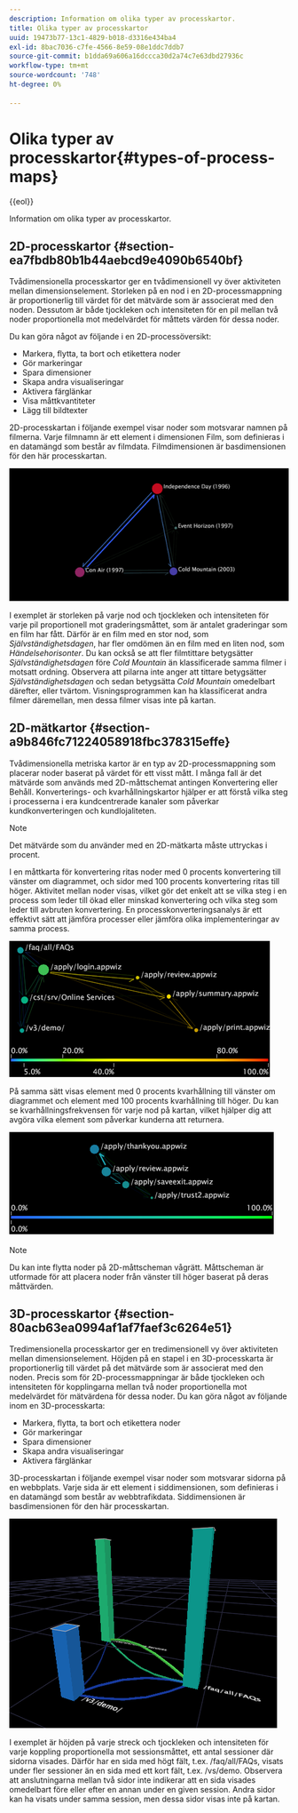 ```yaml
---
description: Information om olika typer av processkartor.
title: Olika typer av processkartor
uuid: 19473b77-13c1-4829-b018-d3316e434ba4
exl-id: 8bac7036-c7fe-4566-8e59-08e1ddc7ddb7
source-git-commit: b1dda69a606a16dccca30d2a74c7e63dbd27936c
workflow-type: tm+mt
source-wordcount: '748'
ht-degree: 0%

---
```


# Olika typer av processkartor{#types-of-process-maps}

{{eol}}

Information om olika typer av processkartor.

## 2D-processkartor {#section-ea7fbdb80b1b44aebcd9e4090b6540bf}

Tvådimensionella processkartor ger en tvådimensionell vy över aktiviteten mellan dimensionselement. Storleken på en nod i en 2D-processmappning är proportionerlig till värdet för det mätvärde som är associerat med den noden. Dessutom är både tjockleken och intensiteten för en pil mellan två noder proportionella mot medelvärdet för måttets värden för dessa noder.

Du kan göra något av följande i en 2D-processöversikt:

* Markera, flytta, ta bort och etikettera noder
* Gör markeringar
* Spara dimensioner
* Skapa andra visualiseringar
* Aktivera färglänkar
* Visa måttkvantiteter
* Lägg till bildtexter

2D-processkartan i följande exempel visar noder som motsvarar namnen på filmerna. Varje filmnamn är ett element i dimensionen Film, som definieras i en datamängd som består av filmdata. Filmdimensionen är basdimensionen för den här processkartan.

![](assets/vis_2DProcessMap_MovieNodes.png)

I exemplet är storleken på varje nod och tjockleken och intensiteten för varje pil proportionell mot graderingsmåttet, som är antalet graderingar som en film har fått. Därför är en film med en stor nod, som *Självständighetsdagen*, har fler omdömen än en film med en liten nod, som *Händelsehorisonter*. Du kan också se att fler filmtittare betygsätter *Självständighetsdagen* före *Cold Mountain* än klassificerade samma filmer i motsatt ordning. Observera att pilarna inte anger att tittare betygsätter *Självständighetsdagen* och sedan betygsätta *Cold Mountain* omedelbart därefter, eller tvärtom. Visningsprogrammen kan ha klassificerat andra filmer däremellan, men dessa filmer visas inte på kartan.

## 2D-mätkartor {#section-a9b846fc71224058918fbc378315effe}

Tvådimensionella metriska kartor är en typ av 2D-processmappning som placerar noder baserat på värdet för ett visst mått. I många fall är det mätvärde som används med 2D-måttschemat antingen Konvertering eller Behåll. Konverterings- och kvarhållningskartor hjälper er att förstå vilka steg i processerna i era kundcentrerade kanaler som påverkar kundkonverteringen och kundlojaliteten.

>[!NOTE]
>
>Det mätvärde som du använder med en 2D-mätkarta måste uttryckas i procent.

I en måttkarta för konvertering ritas noder med 0 procents konvertering till vänster om diagrammet, och sidor med 100 procents konvertering ritas till höger. Aktivitet mellan noder visas, vilket gör det enkelt att se vilka steg i en process som leder till ökad eller minskad konvertering och vilka steg som leder till avbruten konvertering. En processkonverteringsanalys är ett effektivt sätt att jämföra processer eller jämföra olika implementeringar av samma process.

![](assets/vis_2DMetricMap_Conversion.png)

På samma sätt visas element med 0 procents kvarhållning till vänster om diagrammet och element med 100 procents kvarhållning till höger. Du kan se kvarhållningsfrekvensen för varje nod på kartan, vilket hjälper dig att avgöra vilka element som påverkar kunderna att returnera.

![](assets/vis_2DMetricMap_Retention.png)

>[!NOTE]
>
>Du kan inte flytta noder på 2D-måttscheman vågrätt. Måttscheman är utformade för att placera noder från vänster till höger baserat på deras måttvärden.

## 3D-processkartor {#section-80acb63ea0994af1af7faef3c6264e51}

Tredimensionella processkartor ger en tredimensionell vy över aktiviteten mellan dimensionselement. Höjden på en stapel i en 3D-processkarta är proportionerlig till värdet på det mätvärde som är associerat med den noden. Precis som för 2D-processmappningar är både tjockleken och intensiteten för kopplingarna mellan två noder proportionella mot medelvärdet för mätvärdena för dessa noder. Du kan göra något av följande inom en 3D-processkarta:

* Markera, flytta, ta bort och etikettera noder
* Gör markeringar
* Spara dimensioner
* Skapa andra visualiseringar
* Aktivera färglänkar

3D-processkartan i följande exempel visar noder som motsvarar sidorna på en webbplats. Varje sida är ett element i siddimensionen, som definieras i en datamängd som består av webbtrafikdata. Siddimensionen är basdimensionen för den här processkartan.

![](assets/vis_3DProcessMap_PageNodes.png)

I exemplet är höjden på varje streck och tjockleken och intensiteten för varje koppling proportionella mot sessionsmåttet, ett antal sessioner där sidorna visades. Därför har en sida med högt fält, t.ex. /faq/all/FAQs, visats under fler sessioner än en sida med ett kort fält, t.ex. /vs/demo. Observera att anslutningarna mellan två sidor inte indikerar att en sida visades omedelbart före eller efter en annan under en given session. Andra sidor kan ha visats under samma session, men dessa sidor visas inte på kartan.
